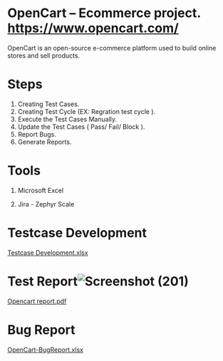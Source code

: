 # OpenCart – Ecommerce project. https://www.opencart.com/
OpenCart is an open-source e-commerce platform used to build online stores and sell 
products.

# Steps 
1. Creating Test Cases.
2. Creating Test Cycle (EX: Regration test cycle ).
3. Execute the Test Cases Manually.
4. Update the Test Cases ( Pass/ Fail/ Block ).
5. Report Bugs.
6. Generate Reports.
# Tools
1.  Microsoft Excel

2.  Jira - Zephyr Scale

# Testcase Development 
[Testcase Development.xlsx](https://github.com/ajaygujjar424/OpenCart/files/12456752/Testcase.Development.xlsx)


# Test Report![Screenshot (201)](https://github.com/ajaygujjar424/OpenCart/assets/127547339/dddd22b3-935c-4de6-b3df-e1c3272f8941)

[Opencart report.pdf](https://github.com/ajaygujjar424/OpenCart/files/12456711/Opencart.report.pdf)
# Bug Report
[OpenCart-BugReport.xlsx](https://github.com/ajaygujjar424/OpenCart/files/12456786/OpenCart-BugReport.xlsx)
